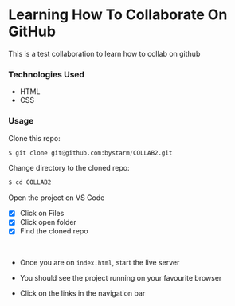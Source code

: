 # Learning How To Collaborate On GitHub

This is a test collaboration to learn how to collab on github

### Technologies Used

- HTML
- CSS

### Usage

Clone this repo:

```python
$ git clone git@github.com:bystarm/COLLAB2.git
```

Change directory to the cloned repo:

```python
$ cd COLLAB2
```

Open the project on VS Code

- [x] Click on Files
- [x] Click open folder
- [x] Find the cloned repo

<br>

- Once you are on `index.html`, start the live server

- You should see the project running on your favourite browser

- Click on the links in the navigation bar